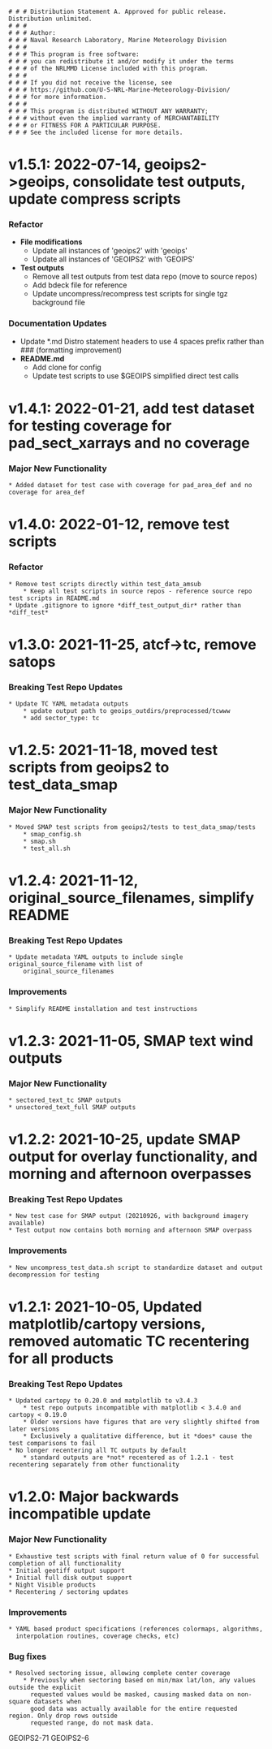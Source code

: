     # # # Distribution Statement A. Approved for public release. Distribution unlimited.
    # # # 
    # # # Author:
    # # # Naval Research Laboratory, Marine Meteorology Division
    # # # 
    # # # This program is free software:
    # # # you can redistribute it and/or modify it under the terms
    # # # of the NRLMMD License included with this program.
    # # # 
    # # # If you did not receive the license, see
    # # # https://github.com/U-S-NRL-Marine-Meteorology-Division/
    # # # for more information.
    # # # 
    # # # This program is distributed WITHOUT ANY WARRANTY;
    # # # without even the implied warranty of MERCHANTABILITY
    # # # or FITNESS FOR A PARTICULAR PURPOSE.
    # # # See the included license for more details.


# v1.5.1: 2022-07-14, geoips2->geoips, consolidate test outputs, update compress scripts

### Refactor
* **File modifications**
    * Update all instances of 'geoips2' with 'geoips'
    * Update all instances of 'GEOIPS2' with 'GEOIPS'
* **Test outputs**
    * Remove all test outputs from test data repo (move to source repos)
    * Add bdeck file for reference
    * Update uncompress/recompress test scripts for single tgz background file

### Documentation Updates
* Update \*.md Distro statement headers to use 4 spaces prefix rather than ### (formatting improvement)
* **README.md**
    * Add clone for config
    * Update test scripts to use $GEOIPS simplified direct test calls


# v1.4.1: 2022-01-21, add test dataset for testing coverage for pad_sect_xarrays and no coverage

### Major New Functionality
    * Added dataset for test case with coverage for pad_area_def and no coverage for area_def

# v1.4.0: 2022-01-12, remove test scripts

### Refactor
    * Remove test scripts directly within test_data_amsub
        * Keep all test scripts in source repos - reference source repo test scripts in README.md
    * Update .gitignore to ignore *diff_test_output_dir* rather than *diff_test*     


# v1.3.0: 2021-11-25, atcf->tc, remove satops

### Breaking Test Repo Updates
    * Update TC YAML metadata outputs
        * update output path to geoips_outdirs/preprocessed/tcwww
        * add sector_type: tc


# v1.2.5: 2021-11-18, moved test scripts from geoips2 to test_data_smap

###  Major New Functionality
    * Moved SMAP test scripts from geoips2/tests to test_data_smap/tests
        * smap_config.sh
        * smap.sh
        * test_all.sh


# v1.2.4: 2021-11-12, original_source_filenames, simplify README

### Breaking Test Repo Updates
    * Update metadata YAML outputs to include single original_source_filename with list of
        original_source_filenames

### Improvements
    * Simplify README installation and test instructions


# v1.2.3: 2021-11-05, SMAP text wind outputs

### Major New Functionality
    * sectored_text_tc SMAP outputs
    * unsectored_text_full SMAP outputs


# v1.2.2: 2021-10-25, update SMAP output for overlay functionality, and morning and afternoon overpasses

### Breaking Test Repo Updates
    * New test case for SMAP output (20210926, with background imagery available)
    * Test output now contains both morning and afternoon SMAP overpass

### Improvements
    * New uncompress_test_data.sh script to standardize dataset and output decompression for testing


# v1.2.1: 2021-10-05, Updated matplotlib/cartopy versions, removed automatic TC recentering for all products

### Breaking Test Repo Updates
    * Updated cartopy to 0.20.0 and matplotlib to v3.4.3
        * test repo outputs incompatible with matplotlib < 3.4.0 and cartopy < 0.19.0
        * Older versions have figures that are very slightly shifted from later versions
        * Exclusively a qualitative difference, but it *does* cause the test comparisons to fail
    * No longer recentering all TC outputs by default
        * standard outputs are *not* recentered as of 1.2.1 - test recentering separately from other functionality


# v1.2.0: Major backwards incompatible update

### Major New Functionality
    * Exhaustive test scripts with final return value of 0 for successful completion of all functionality
    * Initial geotiff output support
    * Initial full disk output support
    * Night Visible products
    * Recentering / sectoring updates
 
###  Improvements
    * YAML based product specifications (references colormaps, algorithms,
      interpolation routines, coverage checks, etc)
 
###  Bug fixes
    * Resolved sectoring issue, allowing complete center coverage
        * Previously when sectoring based on min/max lat/lon, any values outside the explicit
          requested values would be masked, causing masked data on non-square datasets when 
          good data was actually available for the entire requested region. Only drop rows outside
          requested range, do not mask data.

GEOIPS2-71 GEOIPS2-6
